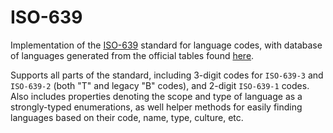 # ISO-639

Implementation of the [ISO-639](https://www.iso.org/iso-639-language-codes.html) standard for language codes, with database of languages generated from the official tables found [here](https://iso639-3.sil.org/).

Supports all parts of the standard, including 3-digit codes for `ISO-639-3` and `ISO-639-2` (both "T" and legacy "B" codes), and 2-digit `ISO-639-1` codes. Also includes properties denoting the scope and type of language as a strongly-typed enumerations, as well helper methods for easily finding languages based on their code, name, type, culture, etc.

